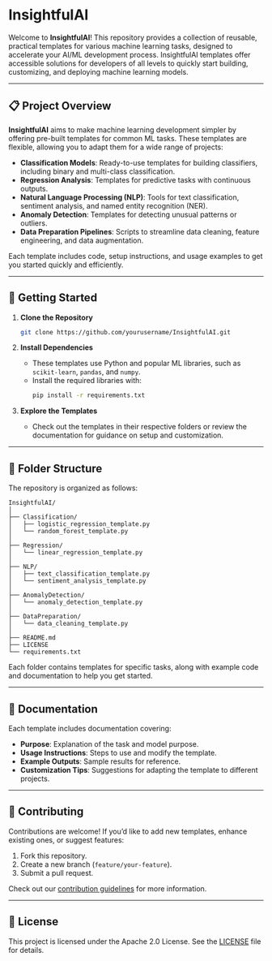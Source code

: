 ﻿# InsightfulAI

Welcome to **InsightfulAI**! This repository provides a collection of reusable, practical templates for various machine learning tasks, designed to accelerate your AI/ML development process. InsightfulAI templates offer accessible solutions for developers of all levels to quickly start building, customizing, and deploying machine learning models.

---

## 📋 Project Overview

**InsightfulAI** aims to make machine learning development simpler by offering pre-built templates for common ML tasks. These templates are flexible, allowing you to adapt them for a wide range of projects:

- **Classification Models**: Ready-to-use templates for building classifiers, including binary and multi-class classification.
- **Regression Analysis**: Templates for predictive tasks with continuous outputs.
- **Natural Language Processing (NLP)**: Tools for text classification, sentiment analysis, and named entity recognition (NER).
- **Anomaly Detection**: Templates for detecting unusual patterns or outliers.
- **Data Preparation Pipelines**: Scripts to streamline data cleaning, feature engineering, and data augmentation.

Each template includes code, setup instructions, and usage examples to get you started quickly and efficiently.

---

## 🚀 Getting Started

1. **Clone the Repository**
   ```bash
   git clone https://github.com/yourusername/InsightfulAI.git
   ```
   
2. **Install Dependencies**
   - These templates use Python and popular ML libraries, such as `scikit-learn`, `pandas`, and `numpy`.
   - Install the required libraries with:
     ```bash
     pip install -r requirements.txt
     ```

3. **Explore the Templates**
   - Check out the templates in their respective folders or review the documentation for guidance on setup and customization.

---

## 📂 Folder Structure

The repository is organized as follows:

```
InsightfulAI/
│
├── Classification/
│   ├── logistic_regression_template.py
│   └── random_forest_template.py
│
├── Regression/
│   └── linear_regression_template.py
│
├── NLP/
│   ├── text_classification_template.py
│   └── sentiment_analysis_template.py
│
├── AnomalyDetection/
│   └── anomaly_detection_template.py
│
├── DataPreparation/
│   └── data_cleaning_template.py
│
├── README.md
├── LICENSE
└── requirements.txt
```

Each folder contains templates for specific tasks, along with example code and documentation to help you get started.

---

## 📖 Documentation

Each template includes documentation covering:
- **Purpose**: Explanation of the task and model purpose.
- **Usage Instructions**: Steps to use and modify the template.
- **Example Outputs**: Sample results for reference.
- **Customization Tips**: Suggestions for adapting the template to different projects.

---

## 🤝 Contributing

Contributions are welcome! If you’d like to add new templates, enhance existing ones, or suggest features:
1. Fork this repository.
2. Create a new branch (`feature/your-feature`).
3. Submit a pull request.

Check out our [contribution guidelines](CONTRIBUTING.md) for more information.

---

## 📜 License

This project is licensed under the Apache 2.0 License. See the [LICENSE](LICENSE) file for details.